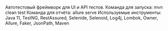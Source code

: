 Автотестовый фреймворк для UI и API тестов.
Команда для запуска: mvn clean test
Команда для отчёта: allure serve
Используемые инструменты: Java 11, TestNG, RestAssured, Selenide, Selenoid, Log4j, Lombok, Owner, Allure, Faker, JsonPath, Maven
